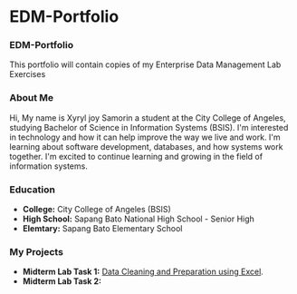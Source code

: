 
# EDM-Portfolio 
### EDM-Portfolio 
This portfolio will contain copies of my Enterprise Data Management Lab Exercises
### About Me
Hi, My name is Xyryl joy Samorin a student at the City College of Angeles, studying Bachelor of Science in Information Systems (BSIS). I'm interested in technology and how it can help improve the way we live and work. I'm learning about software development, databases, and how systems work together. I'm excited to continue learning and growing in the field of information systems.

### Education
- **College:** City College of Angeles (BSIS)
- **High School:** Sapang Bato National High School - Senior High
- **Elemtary:** Sapang Bato Elementary School

### My Projects
- **Midterm Lab Task 1:** [Data Cleaning and Preparation using Excel](https://github.com/Xyyy24/Midterm-Task-1/blob/main/README.md).
- **Midterm Lab Task 2:**
